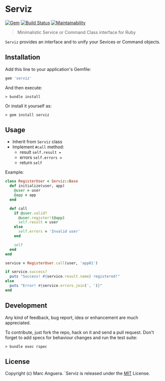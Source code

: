 # Serviz

[![Gem](https://img.shields.io/gem/v/serviz.svg?style=flat-square)](https://rubygems.org/gems/serviz)
[![Build Status](https://img.shields.io/travis/markets/serviz.svg?style=flat-square)](https://travis-ci.org/markets/serviz)
[![Maintainability](https://api.codeclimate.com/v1/badges/9d82e7151f8a5594da0f/maintainability)](https://codeclimate.com/github/markets/serviz/maintainability)

> Minimalistic Service or Command Class interface for Ruby

`Serviz` provides an interface and to unify your Sevices or Command objects.

## Installation

Add this line to your application's Gemfile:

```ruby
gem 'serviz'
```

And then execute:

    > bundle install

Or install it yourself as:

    > gem install serviz

## Usage

- Inherit from `Serviz` class
- Implement `#call` method:
  - result `self.result =`
  - errors `self.errors =`
  - return `self`

Example:

```ruby
class RegisterUser < Serviz::Base
  def initialize(user, app)
    @user = user
    @app = app
  end

  def call
    if @user.valid?
      @user.register!(@app)
      self.result = user
    else
      self.errors = 'Invalid user'
    end

    self
  end
end
```

```ruby
service = RegisterUser.call(user, 'app01')

if service.success?
  puts "Success! #{service.result.name} registered!"
else
  puts "Error! #{service.errors.join(', ')}"
end
```

## Development

Any kind of feedback, bug report, idea or enhancement are much appreciated.

To contribute, just fork the repo, hack on it and send a pull request. Don't forget to add specs for behaviour changes and run the test suite:

    > bundle exec rspec

## License

Copyright (c) Marc Anguera. `Serviz is released under the [MIT](LICENSE) License.
